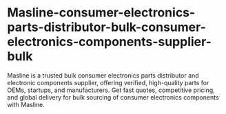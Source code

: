# Masline-consumer-electronics-parts-distributor-bulk-consumer-electronics-components-supplier-bulk
Masline is a trusted bulk consumer electronics parts distributor and electronic components supplier, offering verified, high-quality parts for OEMs, startups, and manufacturers. Get fast quotes, competitive pricing, and global delivery for bulk sourcing of consumer electronics components with Masline.
